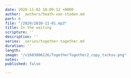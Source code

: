 ```yaml
---
date: 2020-11-02 10:09:12 +0000
author: _authors/heath-van-staden.md
part: 6
file: "/2020/2020-11-01.mp3"
title: In the waiting
scripture: ''
description: ''
series: _series/together-together.md
duration: ''
length: 
image: "/v1603806126/TogetherTogether2_copy_txcksu.png"
notes: ''
published: false

---
```

